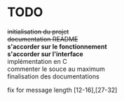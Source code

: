 TODO
=======
<del>initialisation du projet</del><br />
<del>documentation README</del><br />
**s'accorder sur le fonctionnement**<br />
**s'accorder sur l'interface**<br />
implémentation en C<br />
commenter le souce au maximum<br />
finalisation des documentations<br />


fix for message length [12-16],[27-32]

